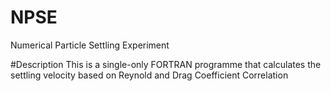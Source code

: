 # NPSE
Numerical Particle Settling Experiment


#Description
This is a single-only FORTRAN programme that calculates the settling velocity based on Reynold and Drag Coefficient Correlation

